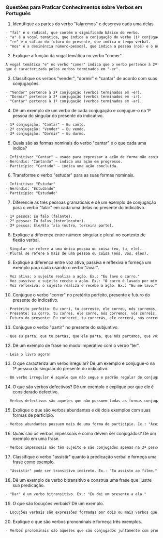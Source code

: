 ### Questões para Praticar Conhecimentos sobre Verbos em Português

1.  Identifique as partes do verbo "falaremos" e descreva cada uma delas.

```markdown
- "fal" é o radical, que contém o significado básico do verbo.
- "a" é a vogal temática, que indica a conjugação do verbo (1ª conjugação, terminada em -ar).
- "re" é o sufixo do futuro do presente, que indica o tempo verbal.
- "mos" é a desinência número-pessoal, que indica a pessoa (nós) e o número (plural).
```

2.  Explique a função da vogal temática no verbo "comer".

```markdown
A vogal temática "e" no verbo "comer" indica que o verbo pertence à 2ª conjugação,
que é caracterizada pelos verbos terminados em "-er".
```

3.  Classifique os verbos "vender", "dormir" e "cantar" de acordo com suas conjugações.

```markdown
- "Vender" pertence à 2ª conjugação (verbos terminados em -er).
- "Dormir" pertence à 3ª conjugação (verbos terminados em -ir).
- "Cantar" pertence à 1ª conjugação (verbos terminados em -ar).
```

4.  Dê um exemplo de um verbo de cada conjugação e conjugue-o na 1ª pessoa do singular do presente do indicativo.

```markdown
- 1ª conjugação: "Cantar" – Eu canto.
- 2ª conjugação: "Vender" – Eu vendo.
- 3ª conjugação: "Dormir" – Eu durmo.
```

5.  Quais são as formas nominais do verbo "cantar" e o que cada uma indica?

```markdown
- Infinitivo: "Cantar" – usado para expressar a ação de forma não conjugada.
- Gerúndio: "Cantando" – indica uma ação em progresso.
- Particípio: "Cantado" – indica uma ação concluída.
```

6.  Transforme o verbo "estudar" para as suas formas nominais.

```markdown
- Infinitivo: "Estudar"
- Gerúndio: "Estudando"
- Particípio: "Estudado"
```

7.  Diferencie as três pessoas gramaticais e dê um exemplo de conjugação para o verbo "falar" em cada uma delas no presente do indicativo.

```markdown
- 1ª pessoa: Eu falo (falante).
- 2ª pessoa: Tu falas (interlocutor).
- 3ª pessoa: Ele/Ela fala (outro, terceira parte).
```

8.  Explique a diferença entre número singular e plural no contexto de flexão verbal.

```markdown
- Singular se refere a uma única pessoa ou coisa (eu, tu, ele).
- Plural se refere a mais de uma pessoa ou coisa (nós, vós, eles).
```

9.  Explique a diferença entre voz ativa, passiva e reflexiva e forneça um exemplo para cada usando o verbo "lavar".

```markdown
- Voz ativa: o sujeito realiza a ação. Ex.: "Eu lavo o carro."
- Voz passiva: o sujeito recebe a ação. Ex.: "O carro é lavado por mim."
- Voz reflexiva: o sujeito realiza e recebe a ação. Ex.: "Eu me lavo."
```

10.  Conjugue o verbo "correr" no pretérito perfeito, presente e futuro do presente do indicativo.

```markdown
- Pretérito perfeito: Eu corri, tu correste, ele correu, nós corremos, vós correis, eles correram.
- Presente: Eu corro, tu corres, ele corre, nós corremos, vós correis, eles correm.
- Futuro do presente: Eu correrei, tu correrás, ele correrá, nós correremos, vós correreis, eles correrão.
```

11.  Conjugue o verbo "partir" no presente do subjuntivo.

```markdown
- Que eu parta, que tu partas, que ele parta, que nós partamos, que vós partais, que eles partam.
```

12. Dê um exemplo de frase no modo imperativo com o verbo "ler".

```markdown
- Leia o livro agora!
```

13.  O que caracteriza um verbo irregular? Dê um exemplo e conjugue-o na 1ª pessoa do singular do presente do indicativo.

```markdown
- Um verbo irregular é aquele que não segue o padrão regular de conjugação. Ex.: "Fazer" – Eu faço.
```

14.  O que são verbos defectivos? Dê um exemplo e explique por que ele é considerado defectivo.

```markdown
- Verbos defectivos são aqueles que não possuem todas as formas conjugacionais. Ex.: "Abolir" – não é conjugado em todas as pessoas, especialmente as formas do presente do indicativo.
```

15.  Explique o que são verbos abundantes e dê dois exemplos com suas formas de particípio.

```markdown
- Verbos abundantes possuem mais de uma forma de particípio. Ex.: "Aceitar" – aceitado/aceito; "Morrer" – morrido/morto.
```

16.  Quais são os verbos impessoais e como devem ser conjugados? Dê um exemplo em uma frase.

```markdown
- Verbos impessoais não têm sujeito e são conjugados apenas na 3ª pessoa do singular. Ex.: "Chover" – Choveu muito ontem.
```

17.  Classifique o verbo "assistir" quanto à predicação verbal e forneça uma frase como exemplo.

```markdown
- "Assistir" pode ser transitivo indireto. Ex.: "Eu assisto ao filme."
```

18.  Dê um exemplo de verbo bitransitivo e construa uma frase que ilustre sua predicação.

```markdown
- "Dar" é um verbo bitransitivo. Ex.: "Eu dei um presente a ela."
```

19.  O que são locuções verbais? Dê um exemplo.

```markdown
- Locuções verbais são expressões formadas por dois ou mais verbos que atuam como um único verbo. Ex.: "Vou estudar agora."
```

20.  Explique o que são verbos pronominais e forneça três exemplos.

```markdown
- Verbos pronominais são aqueles que são conjugados juntamente com pronomes átonos reflexivos. Ex.: "Arrepender-se", "queixar-se", "esforçar-se".
```
